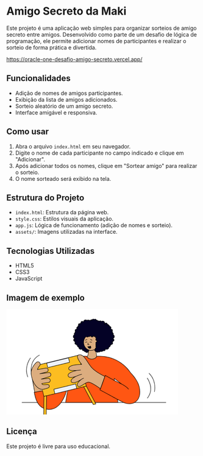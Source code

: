 # Amigo Secreto da Maki

Este projeto é uma aplicação web simples para organizar sorteios de amigo secreto entre amigos. Desenvolvido como parte de um desafio de lógica de programação, ele permite adicionar nomes de participantes e realizar o sorteio de forma prática e divertida.

https://oracle-one-desafio-amigo-secreto.vercel.app/

## Funcionalidades

- Adição de nomes de amigos participantes.
- Exibição da lista de amigos adicionados.
- Sorteio aleatório de um amigo secreto.
- Interface amigável e responsiva.

## Como usar

1. Abra o arquivo `index.html` em seu navegador.
2. Digite o nome de cada participante no campo indicado e clique em "Adicionar".
3. Após adicionar todos os nomes, clique em "Sortear amigo" para realizar o sorteio.
4. O nome sorteado será exibido na tela.

## Estrutura do Projeto

- `index.html`: Estrutura da página web.
- `style.css`: Estilos visuais da aplicação.
- `app.js`: Lógica de funcionamento (adição de nomes e sorteio).
- `assets/`: Imagens utilizadas na interface.

## Tecnologias Utilizadas

- HTML5
- CSS3
- JavaScript

## Imagem de exemplo

![Amigo Secreto](assets/amigo-secreto.png)

## Licença

Este projeto é livre para uso educacional.
